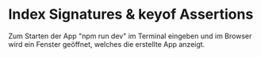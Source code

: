 # Index Signatures & keyof Assertions


Zum Starten der App "npm run dev" im Terminal eingeben und im Browser wird ein Fenster geöffnet, welches die erstellte App anzeigt.
